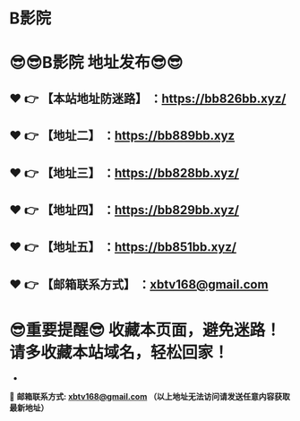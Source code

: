 # B影院
:sunglasses::sunglasses:B影院 地址发布:sunglasses::sunglasses:
==
:heart: :point_right: 【本站地址防迷路】 ：https://bb826bb.xyz/
------
:heart: :point_right: 【地址二】 ：https://bb889bb.xyz
------
:heart: :point_right: 【地址三】 ：https://bb828bb.xyz/
------
:heart: :point_right: 【地址四】 ：https://bb829bb.xyz/
------
:heart: :point_right: 【地址五】 ：https://bb851bb.xyz/
------
:heart: :point_right: 【邮箱联系方式】 ：xbtv168@gmail.com
------
:sunglasses:重要提醒:sunglasses: 收藏本页面，避免迷路！请多收藏本站域名，轻松回家！
==

-

:e-mail: __邮箱联系方式: xbtv168@gmail.com （以上地址无法访问请发送任意内容获取最新地址）__
